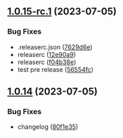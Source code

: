 ## [1.0.15-rc.1](https://github.com/angelicaflausino/angular-semantic-lib/compare/v1.0.14...v1.0.15-rc.1) (2023-07-05)


### Bug Fixes

* .releaserc.json ([7629d6e](https://github.com/angelicaflausino/angular-semantic-lib/commit/7629d6e4b81a8eb531eda82c2418c774cc136df6))
* releaserc ([12e90a9](https://github.com/angelicaflausino/angular-semantic-lib/commit/12e90a9580b496a7496b6db98eac342407714c00))
* releaserc ([f04b38e](https://github.com/angelicaflausino/angular-semantic-lib/commit/f04b38ef1a4d80618a5e5426b0e8ab147cc9d9d0))
* test pre release ([56554fc](https://github.com/angelicaflausino/angular-semantic-lib/commit/56554fc2ade3db1409216f85bcd45bd11ac397fe))

## [1.0.14](https://github.com/angelicaflausino/angular-semantic-lib/compare/v1.0.13...v1.0.14) (2023-07-05)


### Bug Fixes

* changelog ([80f1e35](https://github.com/angelicaflausino/angular-semantic-lib/commit/80f1e35cb286c1864cfd565a58281969ebd69364))
